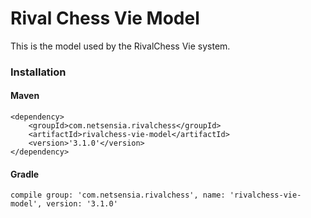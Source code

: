 Rival Chess Vie Model
=====================

This is the model used by the RivalChess Vie system.

### Installation

#### Maven

    <dependency>
        <groupId>com.netsensia.rivalchess</groupId>
        <artifactId>rivalchess-vie-model</artifactId>
        <version>'3.1.0'</version>
    </dependency>
    
#### Gradle

    compile group: 'com.netsensia.rivalchess', name: 'rivalchess-vie-model', version: '3.1.0'

